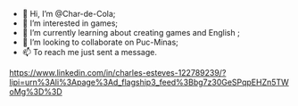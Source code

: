 - 👋 Hi, I’m @Char-de-Cola;
- 👀 I’m interested in games;
- 🌱 I’m currently learning about creating games and English ;
- 💞️ I’m looking to collaborate on Puc-Minas;
- 📫 To reach me just sent a message.

<!---
Char-de-Cola/Char-de-Cola is a ✨ special ✨ repository because its `README.md` (this file) appears on your GitHub profile.
You can click the Preview link to take a look at your changes.
--->
https://www.linkedin.com/in/charles-esteves-122789239/?lipi=urn%3Ali%3Apage%3Ad_flagship3_feed%3Bbg7z30GeSPqpEHZn5TWoMg%3D%3D
